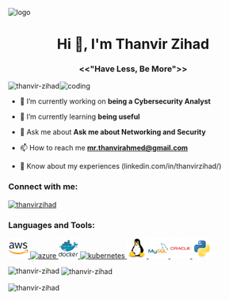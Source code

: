 ![logo](https://github.com/thanvir-zihad/Thanvir-Zihad/blob/main/79731568097599.5b50bca477735.jpg)
<h1 align="center">Hi 👋, I'm Thanvir Zihad</h1>
<h3 align="center"><<"Have Less, Be More">></h3>

<img align="right" alt="coding" width="400" src="https://designbuffs.com/wp-content/uploads/2020/11/Boy-Working-From-Home.gif">

<p align="left"> <img src="https://komarev.com/ghpvc/?username=thanvir-zihad&label=Profile%20views&color=0e75b6&style=flat" alt="thanvir-zihad" /> </p>

- 🔭 I’m currently working on **being a Cybersecurity Analyst**

- 🌱 I’m currently learning **being useful**

- 💬 Ask me about **Ask me about Networking and Security**

- 📫 How to reach me **mr.thanvirahmed@gmail.com**

- 📄 Know about my experiences (linkedin.com/in/thanvirzihad/)

<h3 align="left">Connect with me:</h3>
<p align="left">
<a href="https://linkedin.com/in/thanvirzihad" target="blank"><img align="center" src="https://raw.githubusercontent.com/rahuldkjain/github-profile-readme-generator/master/src/images/icons/Social/linked-in-alt.svg" alt="thanvirzihad" height="30" width="40" /></a>

</p>

<h3 align="left">Languages and Tools:</h3>
<p align="left"> <a href="https://aws.amazon.com" target="_blank" rel="noreferrer"> <img src="https://raw.githubusercontent.com/devicons/devicon/master/icons/amazonwebservices/amazonwebservices-original-wordmark.svg" alt="aws" width="40" height="40"/> </a> <a href="https://azure.microsoft.com/en-in/" target="_blank" rel="noreferrer"> <img src="https://www.vectorlogo.zone/logos/microsoft_azure/microsoft_azure-icon.svg" alt="azure" width="40" height="40"/> </a> <a href="https://www.docker.com/" target="_blank" rel="noreferrer"> <img src="https://raw.githubusercontent.com/devicons/devicon/master/icons/docker/docker-original-wordmark.svg" alt="docker" width="40" height="40"/> </a> <a href="https://kubernetes.io" target="_blank" rel="noreferrer"> <img src="https://www.vectorlogo.zone/logos/kubernetes/kubernetes-icon.svg" alt="kubernetes" width="40" height="40"/> </a> <a href="https://www.linux.org/" target="_blank" rel="noreferrer"> <img src="https://raw.githubusercontent.com/devicons/devicon/master/icons/linux/linux-original.svg" alt="linux" width="40" height="40"/> </a> <a href="https://www.mysql.com/" target="_blank" rel="noreferrer"> <img src="https://raw.githubusercontent.com/devicons/devicon/master/icons/mysql/mysql-original-wordmark.svg" alt="mysql" width="40" height="40"/> </a> <a href="https://www.oracle.com/" target="_blank" rel="noreferrer"> <img src="https://raw.githubusercontent.com/devicons/devicon/master/icons/oracle/oracle-original.svg" alt="oracle" width="40" height="40"/> </a> <a href="https://www.python.org" target="_blank" rel="noreferrer"> <img src="https://raw.githubusercontent.com/devicons/devicon/master/icons/python/python-original.svg" alt="python" width="40" height="40"/> </a> </p>

<p><img align="left" src="https://github-readme-stats.vercel.app/api/top-langs?username=thanvir-zihad&show_icons=true&locale=en&layout=compact" alt="thanvir-zihad" /></p>

<p>&nbsp;<img align="center" src="https://github-readme-stats.vercel.app/api?username=thanvir-zihad&show_icons=true&locale=en" alt="thanvir-zihad" /></p>

<p><img align="center" src="https://github-readme-streak-stats.herokuapp.com/?user=thanvir-zihad&" alt="thanvir-zihad" /></p>
